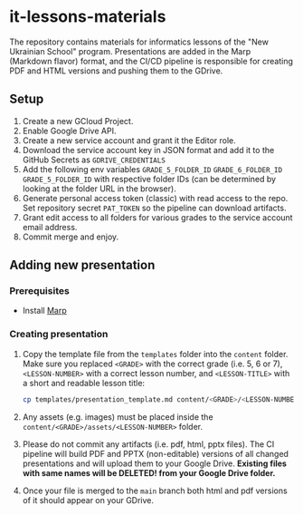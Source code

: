 # it-lessons-materials

The repository contains materials for informatics lessons of the "New Ukrainian School" program.
Presentations are added in the Marp (Markdown flavor) format, and the CI/CD pipeline is responsible for creating PDF and HTML versions and pushing them to the GDrive.

## Setup

1. Create a new GCloud Project.
2. Enable Google Drive API.
3. Create a new service account and grant it the Editor role.
4. Download the service account key in JSON format and add it to the GitHub Secrets as `GDRIVE_CREDENTIALS`
5. Add the following env variables `GRADE_5_FOLDER_ID`  `GRADE_6_FOLDER_ID` `GRADE_5_FOLDER_ID` with respective folder IDs (can be determined by looking at the folder URL in the browser).
6. Generate personal access token (classic) with read access to the repo. Set repository secret `PAT_TOKEN` so the pipeline can download artifacts.
7. Grant edit access to all folders for various grades to the service account email address.
8. Commit merge and enjoy.

## Adding new presentation

### Prerequisites

- Install [Marp](https://marp.app/)

### Creating presentation

1. Copy the template file from the `templates` folder into the `content` folder.
   Make sure you replaced `<GRADE>` with the correct grade (i.e. 5, 6 or 7), `<LESSON-NUMBER>` with a correct lesson number, and `<LESSON-TITLE>` with a short and readable lesson title:

   ```sh
   cp templates/presentation_template.md content/<GRADE>/<LESSON-NUMBER>-<LESSON-TITLE>.md
   ```

2. Any assets (e.g. images) must be placed inside the `content/<GRADE>/assets/<LESSON-NUMBER>` folder.

3. Please do not commit any artifacts (i.e. pdf, html, pptx files). The CI pipeline will build PDF and PPTX (non-editable) versions of all changed presentations and will upload them to your Google Drive. **Existing files with same names will be DELETED! from your Google Drive folder.**

4. Once your file is merged to the `main` branch both html and pdf versions of it should appear on your GDrive.

